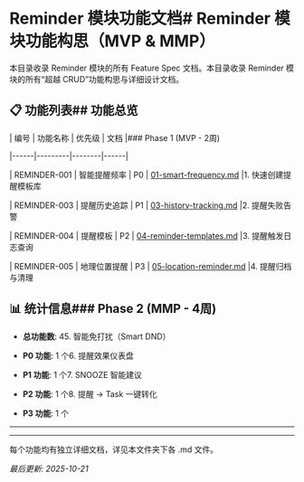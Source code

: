 # Reminder 模块功能文档# Reminder 模块功能构思（MVP & MMP）

本目录收录 Reminder 模块的所有 Feature Spec 文档。本目录收录 Reminder 模块的所有“超越 CRUD”功能构思与详细设计文档。

## 📋 功能列表## 功能总览

| 编号 | 功能名称 | 优先级 | 文档 |### Phase 1 (MVP - 2周)

|------|---------|--------|------|

| REMINDER-001 | 智能提醒频率 | P0 | [01-smart-frequency.md](./01-smart-frequency.md) |1. 快速创建提醒模板库

| REMINDER-003 | 提醒历史追踪 | P1 | [03-history-tracking.md](./03-history-tracking.md) |2. 提醒失败告警

| REMINDER-004 | 提醒模板 | P2 | [04-reminder-templates.md](./04-reminder-templates.md) |3. 提醒触发日志查询

| REMINDER-005 | 地理位置提醒 | P3 | [05-location-reminder.md](./05-location-reminder.md) |4. 提醒归档与清理

## 📊 统计信息### Phase 2 (MMP - 4周)

- **总功能数**: 45. 智能免打扰（Smart DND）

- **P0 功能**: 1 个6. 提醒效果仪表盘

- **P1 功能**: 1 个7. SNOOZE 智能建议

- **P2 功能**: 1 个8. 提醒 → Task 一键转化

- **P3 功能**: 1 个

---

---

每个功能均有独立详细文档，详见本文件夹下各 .md 文件。

_最后更新: 2025-10-21_
